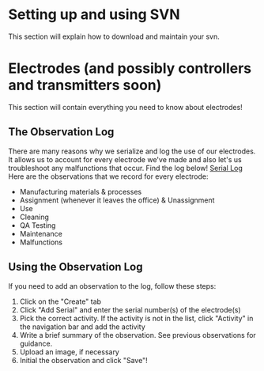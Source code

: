 # Setting up and using SVN
This section will explain how to download and maintain your svn.

# Electrodes (and possibly controllers and transmitters soon)
This section will contain everything you need to know about electrodes!
## The Observation Log
There are many reasons why we serialize and log the use of our electrodes. It allows us to account for every electrode we've made and also let's us troubleshoot any malfunctions that occur. Find the log below!
[Serial Log](https://pacific-basin-8674.herokuapp.com/admin/observation/)
Here are the observations that we record for every electrode:
* Manufacturing materials & processes
* Assignment (whenever it leaves the office) & Unassignment
* Use
* Cleaning
* QA Testing
* Maintenance
* Malfunctions

## Using the Observation Log
If you need to add an observation to the log, follow these steps:
1. Click on the "Create" tab
2. Click "Add Serial" and enter the serial number(s) of the electrode(s)
3. Pick the correct activity. If the activity is not in the list, click "Activity" in the navigation bar and add the activity
4.  Write a brief summary of the observation. See previous observations for guidance.
5. Upload an image, if necessary
6. Initial the observation and click "Save"!